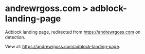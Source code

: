 # andrewrgoss.com > adblock-landing-page

Adblock landing page, redirected from https://andrewrgoss.com on detection.

View at: https://andrewrgoss.com/adblock-landing-page.